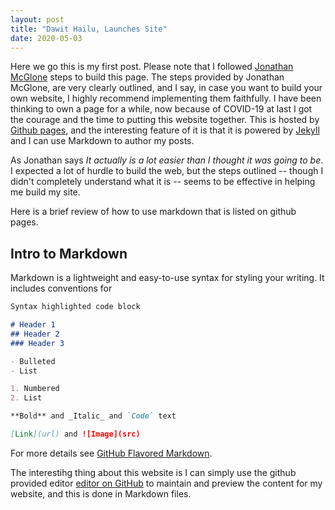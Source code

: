 ```yaml
---
layout: post
title: "Dawit Hailu, Launches Site"
date: 2020-05-03
---
```


Here we go this is my first post. Please note that I followed [Jonathan McGlone](http://jmcglone.com/guides/github-pages/) steps to build this page. The steps provided by Jonathan McGlone, are very clearly outlined, and I say, in case you want to build your own website, I highly recommend implementing them faithfully. I have been thinking to own a page for a while, now because of COVID-19 at last I got the courage and the time to putting this website together. This is hosted by [Github pages](https://pages.github.com), and the interesting feature of it is that it is powered by [Jekyll](http://jekyllrb.com) and I can use Markdown to author my posts. 

As Jonathan says _It actually is a lot easier than I thought it was going to be_. I expected a lot of hurdle to build the web, but the steps outlined -- though I didn't completely understand what it is -- seems to be effective in helping me build my site.

Here is a brief review of how to use markdown that is listed on github pages.

## Intro to Markdown

Markdown is a lightweight and easy-to-use syntax for styling your writing. It includes conventions for

```markdown
Syntax highlighted code block

# Header 1
## Header 2
### Header 3

- Bulleted
- List

1. Numbered
2. List

**Bold** and _Italic_ and `Code` text

[Link](url) and ![Image](src)
```

For more details see [GitHub Flavored Markdown](https://guides.github.com/features/mastering-markdown/).

The interestihg thing about this website is I can simply use the github provided editor [editor on GitHub](https://github.com/Daweet/Daweet.github.io/edit/master/README.md) to maintain and preview the content for my website, and this is done in Markdown files.


